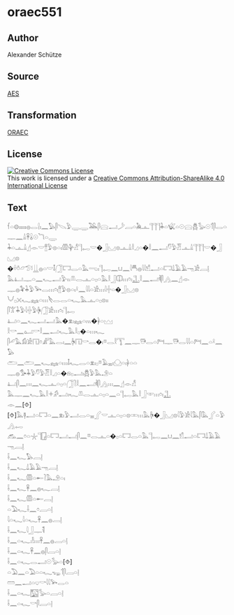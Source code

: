 # oraec551

## Author

Alexander Schütze

## Source

[AES](https://github.com/simondschweitzer/aes)

## Transformation

[ORAEC](https://oraec.github.io/)

## License

<a rel="license" href="http://creativecommons.org/licenses/by-sa/4.0/"><img alt="Creative Commons License" style="border-width:0" src="https://i.creativecommons.org/l/by-sa/4.0/88x31.png" /></a><br />This work is licensed under a <a rel="license" href="http://creativecommons.org/licenses/by-sa/4.0/">Creative Commons Attribution-ShareAlike 4.0 International License</a>

## Text

𓆳𓏏𓊗𓏤𓏤𓏤𓏤𓏤𓏤𓐍𓂋𓍛𓏤𓈖𓅃𓋴𓌫𓅱𓇾𓇾𓅒𓋴𓈍𓂣𓌳𓐙𓏏𓅉𓊵𓊹𓊹𓊹𓇓𓏏𓆤𓏏𓇳𓈍𓆣𓅭𓇳𓄊𓋴𓂋𓏏𓊃𓈖𓏙𓋹𓏇𓇳𓆓𓏏𓇾<br>
𓇓𓏏𓊵𓏙𓊨𓁹𓎟𓊽𓅱𓊖𓏏𓏤𓏃𓊿𓀭𓊹𓉻𓎟�𓃀𓈋𓊖𓊵𓏙𓎛𓈎𓏏�𓎛𓈖𓂣𓎸𓅱𓁠𓊵𓏙𓊹𓊹𓊹𓎟�𓃀𓈋𓊖<br>
�𓏐𓏊𓃿𓅿𓍱𓋲𓐍𓏏𓎟𓄤𓃂𓉐𓂋𓏏𓅓𓂸𓏤𓊹𓉻𓈖𓂓𓈖𓇋𓄪𓐍𓇋𓇋𓀸𓂣𓏏𓉐𓍑𓄿𓄿𓁸𓀀𓐙𓊤<br>
𓅓𓂞𓊃𓏏𓈖𓆑𓂣𓅱𓏭𓌨𓂋𓊵𓏏𓊪𓏏𓅓𓎛𓃀𓎳𓏥𓏌𓏤𓊻𓎛𓈖𓂣𓌞𓋴𓂻𓈖𓊨𓁹<br>
𓊃𓐍𓅝𓇓𓅱𓅨𓂋𓏥𓏌𓏤𓊽𓅱𓊖𓏏𓏤𓍲𓈖𓇋𓇋𓏏𓀀𓏥𓇋𓏶𓏏�𓃀𓈋𓊖<br>
𓄋𓊪𓏴𓆑𓈐𓏏𓏥𓌸𓂋𓂋𓏏𓆑𓅓𓊵𓏏𓊪𓊖𓏤𓏤<br>
𓋴𓀠𓇓𓅱𓇋𓏶𓅱𓋄𓃂𓀀𓏥𓏌𓏤𓊹𓉻<br>
𓂞𓏏𓈖𓆑𓂣𓂣𓅓�𓁷𓏤𓈐𓏏𓏤𓏭�𓋀𓏏𓈉<br>
𓎛𓎡𓈖𓂠𓎡𓎛𓈖𓂝𓆑𓅓𓎛𓊪�𓏏𓏥𓆑<br>
𓋴𓄔𓅓𓀁𓀀𓉔𓏌𓀊𓅓𓂋𓏤𓈖𓋄𓉔𓎡𓂋�𓏤𓎼𓂋𓎛𓇰𓈖𓊃𓇥𓂋𓏏𓁀𓊃𓇥𓂋𓇋𓇋𓏏𓁀𓈖𓏏𓍲𓈖𓅃<br>
𓂧𓈖𓂧𓈖𓆑𓈐𓏏𓏥𓄤𓆑𓂋𓏏𓁷𓏤𓊪𓎼𓄿𓈇𓏤𓈌𓏏𓏤𓋀𓏏𓏏<br>
𓊃𓐍𓅜𓇓𓅱𓎸𓅱𓁠𓎛𓈎𓏏�𓁶𓊪𓂣𓏤𓆣𓅱𓅓𓄂𓏏<br>
𓂞𓋴𓈖𓏥𓈖𓆑𓊵𓏏𓊪𓏏𓃂𓍘𓎛𓈖𓂣𓌞𓋴𓂻𓏥𓈖𓊨𓁹𓀭<br>
𓅓𓊃𓈖𓆑𓅓𓎛𓇬𓀔𓂣𓏤𓆑𓌨𓂋𓊵𓏏𓊪𓏏𓈖𓏏𓊹𓉻𓅓𓎛𓃀𓎱𓏥𓏌𓏤𓊻<br>
𓁹𓈖[⯑][⯑]𓅓𓊢𓂣𓏏𓉐𓏏𓈖𓁷𓏤𓅱𓂣𓂋𓏏𓈇𓂾𓎟𓊵𓏏𓊪𓏏𓊖𓏒𓏥𓅓𓋄�𓃀𓈋𓊖𓇋𓅱𓀀𓇋𓅓𓋴𓅓𓂾𓏏𓅱𓂻𓉻<br>
𓃹𓈖𓏌𓏏𓇼𓊹𓉗𓏏𓉐𓂣𓂣𓋴𓈖𓎼𓂋𓊵𓏏�𓊪𓏏𓉐𓂋𓏏𓅓𓊹𓉻𓈖𓂓𓈖𓀸𓂣𓏏𓉐𓍑𓄿𓄿𓁸𓐙𓊤<br>
𓌢𓈖𓆑𓅃𓐙𓊤<br>
𓌢𓈖𓆑𓍑𓄿𓄿𓁸𓐙𓊤<br>
𓌢𓈖𓆑𓏃𓏏𓄡𓍘𓅓𓄂𓏏𓏤<br>
𓌢𓈖𓆑𓋹𓈖𓐍𓆑𓐙𓊤<br>
𓌢𓈖𓆑𓏃𓏏𓄡𓐙𓊤<br>
𓏏𓅐𓆑𓌢𓈖𓏌𓐙𓏏𓊤<br>
𓇋𓏏𓆑𓇋𓏏𓆑𓋹𓈖𓐍𓐙𓊤<br>
𓌢𓈖𓆑𓇋𓃀𓊃𓌟<br>
𓌢𓈖𓏏𓆑𓁐𓏥𓋹𓈖𓐍𓐙𓏏𓊤<br>
𓌢𓈖𓏏𓆑𓋹𓈖𓐍𓋴𓐙𓏏𓊤<br>
𓌢𓈖𓏏𓆑𓂋𓂣𓇳𓅭𓏏[⯑]<br>
𓏏𓅐𓈖𓏏𓅐𓏏𓏏𓆑𓆌𓄊𓋴𓐙𓏏𓊤<br>
𓏠𓈖𓂝𓏏𓂑𓎡𓇋𓇋𓅨𓂋𓏏<br>
𓌢𓈖𓏏𓆑𓉡𓅭𓏏𓐙𓏏𓊤<br>
𓌢𓈖𓏏𓆑𓎡𓋴𓐙𓏏𓊤<br>
